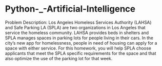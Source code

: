 # Python-_-Artificial-Intelligence
<p>
Problem Description:
Los Angeles Homeless Services Authority (LAHSA) and Safe Parking LA (SPLA) are
two organizations in Los Angeles that service the homeless community. LAHSA
provides beds in shelters and SPLA manages spaces in parking lots for people living
in their cars. In the city’s new app for homelessness, people in need of housing can
apply for a space with either service. For this homework, you will help SPLA choose
applicants that meet the SPLA specific requirements for the space and that also
optimize the use of the parking lot for that week.
</p>
